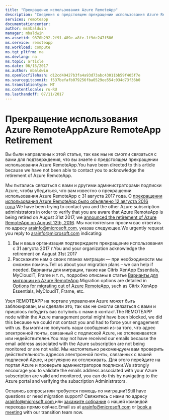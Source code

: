 ```yaml
---
title: "Прекращение использования Azure RemoteApp"
description: "Сведения о предстоящем прекращении использования Azure RemoteApp"
services: remoteapp
documentationcenter: 
author: msmbaldwin
manager: mbaldwin
ms.assetid: 9870b292-2f91-489e-a8fe-1f9dc247f506
ms.service: remoteapp
ms.workload: compute
ms.tgt_pltfrm: na
ms.devlang: na
ms.topic: article
ms.date: 06/15/2017
ms.author: mbaldwin
ms.openlocfilehash: d12cd49427b3fa4a93d73abc43011bb59f405f7e
ms.sourcegitcommit: f537befafb079256fba0529ee554c034d73f36b0
ms.translationtype: MT
ms.contentlocale: ru-RU
ms.lasthandoff: 07/11/2017
---
```

# <a name="azure-remoteapp-retirement"></a><span data-ttu-id="418b2-103">Прекращение использования Azure RemoteApp</span><span class="sxs-lookup"><span data-stu-id="418b2-103">Azure RemoteApp Retirement</span></span>
<span data-ttu-id="418b2-104">Вы были направлены к этой статье, так как мы не смогли связаться с вами для подтверждения, что вы знаете о предстоящем прекращении использования Azure RemoteApp.</span><span class="sxs-lookup"><span data-stu-id="418b2-104">You have been directed to this article because we have not been able to contact you to acknowledge the retirement of Azure RemoteApp.</span></span> 

<span data-ttu-id="418b2-105">Мы пытались связаться с вами и другими администраторами подписки Azure, чтобы убедиться, что вам известно о прекращении использования Azure RemoteApp с 31 августа 2017 года. О [прекращении использования Azure RemoteApp было объявлено 12 августа 2016 года](http://aka.ms/araretirement).</span><span class="sxs-lookup"><span data-stu-id="418b2-105">We have been trying to contact you and the other Azure subscription administrators in order to verify that you are aware that Azure RemoteApp is being retired on August 31st 2017, we [announced the retirement of Azure RemoteApp on August 12th, 2016](http://aka.ms/araretirement).</span></span>   <span data-ttu-id="418b2-106">Мы настоятельно просим вас ответить по адресу [arainfo@microsoft.com](mailto:arainfo@microsoft.com), указав следующее.</span><span class="sxs-lookup"><span data-stu-id="418b2-106">We urgently request you reply to [arainfo@microsoft.com](mailto:arainfo@microsoft.com) indicating:</span></span>
1.  <span data-ttu-id="418b2-107">Вы и ваша организация подтверждаете прекращение использования с 31 августа 2017 г.</span><span class="sxs-lookup"><span data-stu-id="418b2-107">You and your organization acknowledge the retirement on August 31st 2017</span></span>
2.  <span data-ttu-id="418b2-108">Расскажите нам о своих планах миграции — при необходимости мы сможем помочь.</span><span class="sxs-lookup"><span data-stu-id="418b2-108">Tell us about your migration plans – we can help if needed.</span></span> <span data-ttu-id="418b2-109">Варианты для миграции, такие как Citrix XenApp Essentials, MyCloudIT, Frame и т. п., подробно описаны в статье [Варианты для миграции из Azure RemoteApp](http://aka.ms/aramigration).</span><span class="sxs-lookup"><span data-stu-id="418b2-109">Migration options are detailed in [Options for migrating out of Azure RemoteApp](http://aka.ms/aramigration), such as Citrix XenApp Essentials, MyCloudIT, Frame, etc.</span></span> 

<span data-ttu-id="418b2-110">Узел REMOTEAPP на портале управления Azure может быть заблокирован, мы сделали это, так как не смогли связаться с вами и пришлось побудить вас вступить с нами в контакт.</span><span class="sxs-lookup"><span data-stu-id="418b2-110">The REMOTEAPP node within the Azure management portal might have been blocked, we did this because we could not contact you and had to force your engagement with us.</span></span>  <span data-ttu-id="418b2-111">Вы могли не получить наши сообщения из-за того, что адрес электронной почты, связанный с подпиской Azure, не отслеживается или недействителен.</span><span class="sxs-lookup"><span data-stu-id="418b2-111">You may not have received our emails because the email address associated with the Azure subscription are not being monitored or are not valid.</span></span>  <span data-ttu-id="418b2-112">Мы настоятельно рекомендуем вам проверить действительность адресов электронной почты, связанных с вашей подпиской Azure, и регулярно их отслеживать. Для этого перейдите на портал Azure и проверьте администраторов подписки.</span><span class="sxs-lookup"><span data-stu-id="418b2-112">We strongly encourage you to validate the emails address associated with your Azure subscription are valid and monitored, you can do this by navigating to the Azure portal and verifying the subscription Administrators.</span></span>  

<span data-ttu-id="418b2-113">Остались вопросы или требуется помощь по миграции?</span><span class="sxs-lookup"><span data-stu-id="418b2-113">Still have questions or need migration support?</span></span>  <span data-ttu-id="418b2-114">Свяжитесь с нами по адресу [ arainfo@microsoft.com ](mailto:arainfo@microsoft.com) или [закажите собрание](http://aka.ms/ericorman) с нашей командой перехода прямо сейчас.</span><span class="sxs-lookup"><span data-stu-id="418b2-114">Email us at [arainfo@microsoft.com](mailto:arainfo@microsoft.com) or [book a meeting](http://aka.ms/ericorman) with our transition team now.</span></span> 
